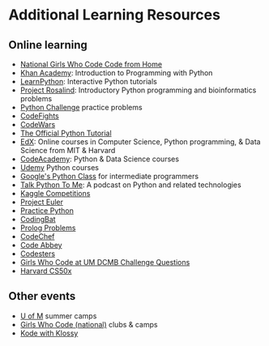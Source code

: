 # Additional Learning Resources

## Online learning

- [National Girls Who Code Code from Home](https://girlswhocode.com/code-at-home/)
- [Khan Academy](https://alison.com/course/introduction-to-programming-with-python): Introduction to Programming with Python
- [LearnPython](https://www.learnpython.org/): Interactive Python tutorials
- [Project Rosalind](http://rosalind.info/problems/locations/): Introductory Python programming and bioinformatics problems
- [Python Challenge](http://www.pythonchallenge.com/) practice problems
- [CodeFights](https://codefights.com)
- [CodeWars](https://www.codewars.com)
- [The Official Python Tutorial](https://docs.python.org/3/tutorial/index.html)
- [EdX](https://www.edx.org/learn/python): Online courses in Computer Science, Python programming, & Data Science from MIT & Harvard
- [CodeAcademy](https://www.codecademy.com/): Python & Data Science courses
- [Udemy](https://www.udemy.com/courses/search/?q=python%20programming&src=sac&kw=python&price=price-free&p=1) Python courses
- [Google's Python Class](https://developers.google.com/edu/python/) for intermediate programmers
- [Talk Python To Me](https://talkpython.fm/): A podcast on Python and related technologies
- [Kaggle Competitions](https://www.kaggle.com/competitions)
- [Project Euler](https://projecteuler.net)
- [Practice Python](https://www.practicepython.org/)
- [CodingBat](http://codingbat.com/python)
- [Prolog Problems](https://sites.google.com/site/prologsite/prolog-problems)
- [CodeChef](https://www.codechef.com/)
- [Code Abbey](http://www.codeabbey.com/)
- [Codesters](https://www.codesters.com/)
- [Girls Who Code at UM DCMB Challenge Questions](https://github.com/GWC-DCMB/challengeQuestions)
- [Harvard CS50x](https://cs50.harvard.edu/x/2020/)

## Other events

- [U of M](https://lsa.umich.edu/wise/k-12-students-families/summer-camps.html) summer camps
- [Girls Who Code (national)](https://girlswhocode.com/locations/) clubs & camps
- [Kode with Klossy](https://www.kodewithklossy.com)
